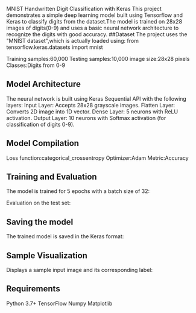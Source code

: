 MNIST Handwritten Digit Classification with Keras
This project demonstrates a simple deep learning model built using Tensorflow and Keras to classify digits from the dataset.The model is trained on 28x28 images of digits(0-9) and uses a basic neural network architecture to recognize the digits with good accuracy.
##Dataset
The project uses the "MNIST dataset",which is actually loaded using:
from tensorflow.keras.datasets import mnist

Training samples:60,000
Testing samples:10,000
image size:28x28 pixels
Classes:Digits from 0-9

## Model Architecture
The neural network is built using Keras Sequential API with the following layers:
Input Layer: Accepts 28x28 grayscale images.
Flatten Layer: Converts 2D image into 1D vector.
Dense Layer: 5 neurons with ReLU activation.
Output Layer: 10 neurons with Softmax activation (for classification of digits 0-9).

## Model Compilation
Loss function:categorical_crossentropy
Optimizer:Adam
Metric:Accuracy

## Training and Evaluation
The model is trained for 5 epochs with a batch size of 32:

Evaluation on the test set:

## Saving the model
The trained model is saved in the Keras format:

## Sample Visualization
Displays a sample input image and its corresponding label:

## Requirements
Python 3.7+
TensorFlow
Numpy
Matplotlib
